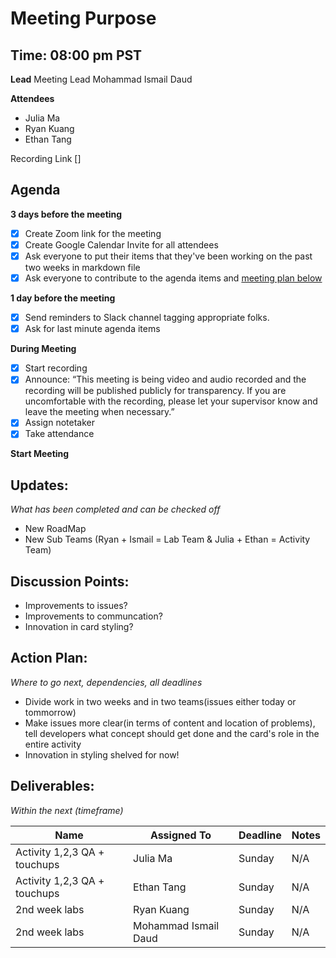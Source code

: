 # Meeting Purpose
## Time: 08:00 pm PST

**Lead**
Meeting Lead Mohammad Ismail Daud 

**Attendees**
* Julia Ma 
* Ryan Kuang
* Ethan Tang

Recording Link
[]

## Agenda
**3 days before the meeting**
- [x] Create Zoom link for the meeting
- [x] Create Google Calendar Invite for all attendees
- [x] Ask everyone to put their items that they've been working on the past two weeks in markdown file
- [x] Ask everyone to contribute to the agenda items and [meeting plan below](https://github.com/shreyagupta98/people/blob/master/meeting_template.md#updates)

**1 day before the meeting**
- [x] Send reminders to Slack channel tagging appropriate folks. 
- [x] Ask for last minute agenda items

**During Meeting**
- [x] Start recording
- [x] Announce:
“This meeting is being video and audio recorded and the recording will be published publicly for transparency. If you are uncomfortable with the recording, please let your supervisor know and leave the meeting when necessary.”
- [x] Assign notetaker
- [x] Take attendance

**Start Meeting**

## Updates:
*What has been completed and can be checked off*
* New RoadMap
* New Sub Teams (Ryan + Ismail = Lab Team & Julia + Ethan = Activity Team)

## Discussion Points:
* Improvements to issues?
* Improvements to communcation?
* Innovation in card styling?

## Action Plan:
*Where to go next, dependencies, all deadlines*
* Divide work in two weeks and in two teams(issues either today or tommorrow)
* Make issues more clear(in terms of content and location of problems), tell developers what concept should get done and the card's role in the entire activity 
* Innovation in styling shelved for now!

## Deliverables:
*Within the next (timeframe)*

Name  | Assigned To | Deadline | Notes
------|-------------|----------|------
Activity 1,2,3 QA + touchups| Julia Ma | Sunday | N/A
Activity 1,2,3 QA + touchups| Ethan Tang | Sunday | N/A
2nd week labs| Ryan Kuang | Sunday | N/A
2nd week labs| Mohammad Ismail Daud | Sunday | N/A
